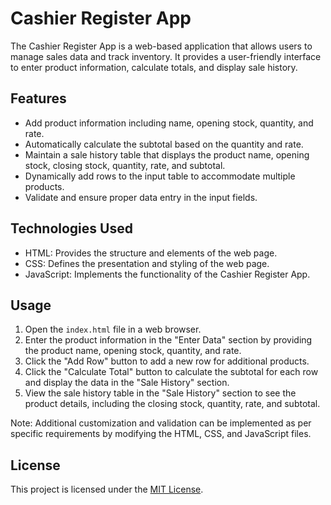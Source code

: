 # Cashier Register App

The Cashier Register App is a web-based application that allows users to manage sales data and track inventory. It provides a user-friendly interface to enter product information, calculate totals, and display sale history.

## Features

- Add product information including name, opening stock, quantity, and rate.
- Automatically calculate the subtotal based on the quantity and rate.
- Maintain a sale history table that displays the product name, opening stock, closing stock, quantity, rate, and subtotal.
- Dynamically add rows to the input table to accommodate multiple products.
- Validate and ensure proper data entry in the input fields.

## Technologies Used

- HTML: Provides the structure and elements of the web page.
- CSS: Defines the presentation and styling of the web page.
- JavaScript: Implements the functionality of the Cashier Register App.

## Usage

1. Open the `index.html` file in a web browser.
2. Enter the product information in the "Enter Data" section by providing the product name, opening stock, quantity, and rate.
3. Click the "Add Row" button to add a new row for additional products.
4. Click the "Calculate Total" button to calculate the subtotal for each row and display the data in the "Sale History" section.
5. View the sale history table in the "Sale History" section to see the product details, including the closing stock, quantity, rate, and subtotal.

Note: Additional customization and validation can be implemented as per specific requirements by modifying the HTML, CSS, and JavaScript files.

## License

This project is licensed under the [MIT License](LICENSE).

